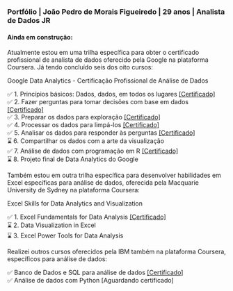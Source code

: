 ### Portfólio | João Pedro de Morais Figueiredo | 29 anos | Analista de Dados JR

#### Ainda em construção:

Atualmente estou em uma trilha específica para obter o certificado profissional de analista de dados oferecido pela Google na plataforma Coursera. Já tendo concluído seis dos oito cursos:

Google Data Analytics  - Certificação Profissional de Análise de Dados

✅ 1. Princípios básicos: Dados, dados, em todos os lugares [[Certificado]](https://coursera.org/share/67fecd16e5761230fc4db2fdcfc33ecc) <br/>
✅ 2. Fazer perguntas para tomar decisões com base em dados [[Certificado]](https://coursera.org/share/0065455368ffe4262e7b0deda498c7e7) <br/>
✅ 3. Preparar os dados para exploração [[Certificado]](https://coursera.org/share/2d0c8254a095ed700607983a913df5c5) <br/>
✅ 4. Processar os dados para limpá-los [[Certificado]](https://coursera.org/share/de26d12212b66eb5de041740d29c291a) <br/>
✅ 5. Analisar os dados para responder às perguntas [[Certificado]](https://coursera.org/share/97d4411a7ac654e07fa770f41742cde2) <br/>
⌛ 6. Compartilhar os dados com a arte da visualização <br/>
✅ 7. Análise de dados com programação em R [[Certificado]](https://coursera.org/share/b441df5b752e65287dd8ab43a69b23e9) <br/>
⌛ 8. Projeto final de Data Analytics do Google <br/>

Também estou em outra trilha específica para desenvolver habilidades em Excel específicas para análise de dados, oferecida pela Macquarie University de Sydney na plataforma Coursera:

Excel Skills for Data Analytics and Visualization

✅ 1. Excel Fundamentals for Data Analysis [[Certificado]](https://coursera.org/share/cf95bbe43b86329fe8ea1f45b5164138) <br/>
⌛ 2. Data Visualization in Excel <br/>
⌛ 3. Excel Power Tools for Data Analysis <br/>

Realizei outros cursos oferecidos pela IBM também na plataforma Coursera, específicos para análise de dados:

✅ Banco de Dados e SQL para análise de dados [[Certificado]](https://coursera.org/share/81cfb3f4dbf05f5d4d70bc43a050f7be) <br/>
✅ Análise de dados com Python [Aguardando certificado]

